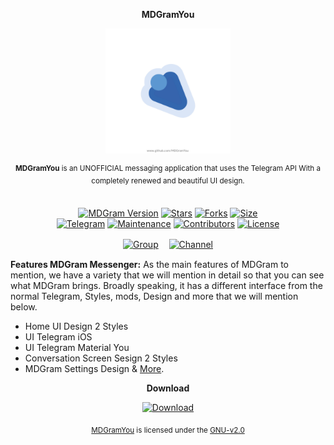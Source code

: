 <div align="center"> 

**MDGramYou**

[<img src="https://github.com/MDGramYou/.github/blob/main/resources/Logo.png" align="centre" width="200" height="200"/>](https://github.com/MDGramYou/MDGramYou)

<sup>
<b>MDGramYou</b> is an UNOFFICIAL messaging application that uses the Telegram API With a completely renewed and beautiful UI design.
</sup>

<br>
<br>


[![MDGram Version](https://img.shields.io/badge/MDGram-V13-darkgreen)](https://github.com/MDGramYou/MDGramYou/releases)
[![Stars](https://img.shields.io/github/stars/MDGramYou/MDGramYou?style=flat-square&color=yellow)](https://github.com/MDGramYou/MDGramYou/stargazers)
[![Forks](https://img.shields.io/github/forks/MDGramYou/MDGramYou?style=flat-square&color=orange)](https://github.com/MDGramYou/MDGramYou/fork)
[![Size](https://img.shields.io/github/repo-size/MDGramYou/MDGramYou?style=flat-square&color=green)](https://github.com/MDGramYou/MDGramYou/)   
[![Telegram](https://img.shields.io/badge/Telegram-v9.2.2-blue)](https://www.telegram.org)
[![Maintenance](https://img.shields.io/badge/Maintained%3F-yes-green.svg)](https://github.com/MDGramYou/MDGramYou/graphs/commit-activity)
[![Contributors](https://img.shields.io/github/contributors/MDGramYou/MDGramYou?style=flat-square&color=green)](https://github.com/MDGramYou/MDGramYou/graphs/contributors)
[![License](https://img.shields.io/badge/License-GPL2.0-blue)](https://github.com/MDGramYou/MDGramYou/blob/main/LICENSE)

[![Group](https://img.shields.io/badge/Group-2CA5E0?style=for-the-badge&logo=telegram&logoColor=white)](https://telegram.me/MDGramClub)ㅤ [![Channel](https://img.shields.io/badge/Channel-2CA5E0?style=for-the-badge&logo=telegram&logoColor=white)](https://telegram.me/MDMods_You)

</div>

**Features MDGram Messenger:** As the main features of MDGram to mention, we have a variety that we will mention in detail so that you can see what MDGram brings. Broadly speaking, it has a different interface from the normal Telegram, Styles, mods, Design and more that we will mention below.

- Home UI Design 2 Styles
- UI Telegram iOS 
- UI Telegram Material You
- Conversation Screen Sesign 2 Styles
- MDGram Settings Design & [More](https://github.com/MDGramYou).

<div align="center">

**Download**

[![Download](https://img.shields.io/badge/Download-MDGramYou%20-green?color=%233DDC84&logo=android&logoColor=%23fff&style=for-the-badge)](https://github.com/MDGramYou/MDGramYou/tree/main/Download)

<sub> [MDGramYou](https://github.com/MDGramYou/MDGramYou) is licensed under the [GNU-v2.0](https://github.com/MDGramYou/MDGramYou/blob/main/LICENSE)
